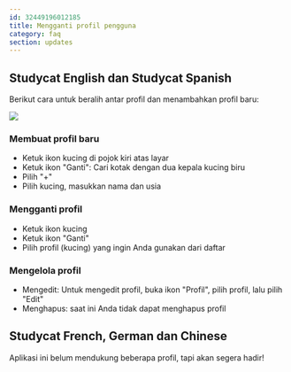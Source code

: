 ```yaml
---
id: 32449196012185
title: Mengganti profil pengguna
category: faq  
section: updates
---
```


## Studycat English dan Studycat Spanish

Berikut cara untuk beralih antar profil dan menambahkan profil baru:

![](https://help.studycat.com/hc/article_attachments/32456628954137)

### Membuat profil baru

- Ketuk ikon kucing di pojok kiri atas layar
- Ketuk ikon "Ganti": Cari kotak dengan dua kepala kucing biru 
- Pilih "+"
- Pilih kucing, masukkan nama dan usia

### Mengganti profil

- Ketuk ikon kucing
- Ketuk ikon "Ganti"
- Pilih profil (kucing) yang ingin Anda gunakan dari daftar

### Mengelola profil

- Mengedit: Untuk mengedit profil, buka ikon "Profil", pilih profil, lalu pilih "Edit"
- Menghapus: saat ini Anda tidak dapat menghapus profil

## Studycat French, German dan Chinese 

Aplikasi ini belum mendukung beberapa profil, tapi akan segera hadir!

